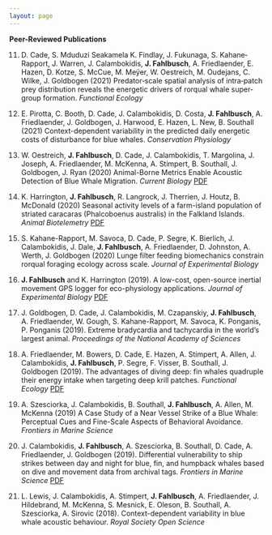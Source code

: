 ```yaml
---
layout: page 
---
```


**Peer-Reviewed Publications**

11. D. Cade, S. Mduduzi Seakamela K. Findlay, J. Fukunaga, S. Kahane‐Rapport, J. Warren, J. Calambokidis, **J. Fahlbusch**, A. Friedlaender, E. Hazen, D. Kotze, S. McCue, M. Meÿer, W. Oestreich, M. Oudejans, C. Wilke, J. Goldbogen (2021) Predator‐scale spatial analysis of intra‐patch prey distribution reveals the energetic drivers of rorqual whale super‐group formation. *Functional Ecology* 

10. E. Pirotta, C. Booth, D. Cade, J. Calambokidis, D. Costa, **J. Fahlbusch**, A. Friedlaender, J. Goldbogen, J. Harwood, E. Hazen, L. New, B. Southall (2021) Context-dependent variability in the predicted daily energetic costs of disturbance for blue whales. *Conservation Physiology*

9. W. Oestreich, **J. Fahlbusch**, D. Cade, J. Calambokidis, T. Margolina, J. Joseph, A. Friedlaender, M. McKenna, A. Stimpert, B. Southall, J. Goldbogen, J. Ryan (2020) Animal-Borne Metrics Enable Acoustic Detection of Blue Whale Migration. *Current Biology* [PDF](https://physalus.github.io/files/pubs/Oestreich%20et%20al.%20-%202020%20-%20Animal-Borne%20Metrics%20Enable%20Acoustic%20Detection%20of%20Blue%20Whale%20Migration.pdf)

8. K. Harrington, **J. Fahlbusch**, R. Langrock, J. Therrien, J. Houtz, B. McDonald (2020) Seasonal activity levels of a farm-island population of striated caracaras (Phalcoboenus australis) in the Falkland Islands. *Animal Biotelemetry* [PDF](https://physalus.github.io/files/pubs/Harrington%20et%20al.%20-%202020%20-%20Seasonal%20activity%20levels%20of%20a%20farm‑island%20population%20of%20striated%20caracaras.pdf)

7. S. Kahane-Rapport, M. Savoca, D. Cade, P. Segre, K. Bierlich, J. Calambokidis, J. Dale, **J. Fahlbusch**, A. Friedlaender, D. Johnston, A. Werth, J. Goldbogen (2020) Lunge filter feeding biomechanics constrain rorqual foraging ecology across scale. *Journal of Experimental Biology*

6. **J. Fahlbusch** and K. Harrington (2019). A low-cost, open-source inertial movement GPS logger for eco-physiology applications. *Journal of Experimental Biology* [PDF](https://physalus.github.io/files/pubs/Fahlbusch,%20Harrington%20-%202019%20-%20A%20low-cost,%20open-source%20inertial%20movement%20GPS%20logger%20for%20eco-physiology%20applications.pdf)

5. J. Goldbogen, D. Cade, J. Calambokidis, M. Czapanskiy, **J. Fahlbusch**, A. Friedlaender, W. Gough, S. Kahane-Rapport, M. Savoca, K. Ponganis, P. Ponganis (2019). Extreme bradycardia and tachycardia in the world’s largest animal. *Proceedings of the National Academy of Sciences*

4. A. Friedlaender, M. Bowers, D. Cade, E. Hazen, A. Stimpert, A. Allen, J. Calambokidis, **J. Fahlbusch**, P. Segre, F. Visser, B. Southall, J. Goldbogen (2019). The advantages of diving deep: fin whales quadruple their energy intake when targeting deep krill patches. *Functional Ecology* [PDF](https://physalus.github.io/files/pubs/Friedlaender%20et%20al.%20-%202019%20-%20The%20advantages%20of%20diving%20deep%20Fin%20whales%20quadruple%20their%20energy%20intake%20when%20targeting%20deep%20krill%20patches.pdf)

3. A. Szesciorka, J. Calambokidis, B. Southall, **J. Fahlbusch**, A. Allen, M. McKenna (2019) A Case Study of a Near Vessel Strike of a Blue Whale: Perceptual Cues and Fine-Scale Aspects of Behavioral Avoidance. *Frontiers in Marine Science*

2. J. Calambokidis, **J. Fahlbusch**, A. Szesciorka, B. Southall, D. Cade, A. Friedlaender, J. Goldbogen (2019). Differential vulnerability to ship strikes between day and night for blue, fin, and humpback whales based on dive and movement data from archival tags. *Frontiers in Marine Science* [PDF](https://physalus.github.io/files/pubs/Calambokidis%20et%20al.%20-%202019%20-%20Differential%20Vulnerability%20to%20Ship%20Strikes%20Between%20Day%20and%20Night%20for%20Blue,%20Fin,%20and%20Humpback%20Whales%20Based%20o.pdf)

1. L. Lewis, J. Calambokidis, A. Stimpert, **J. Fahlbusch**, A. Friedlaender, J. Hildebrand, M. McKenna, S. Mesnick, E. Oleson, B. Southall, A. Szesciorka, A. Sirovic (2018). Context-dependent variability in blue whale acoustic behaviour. *Royal Society Open Science*
